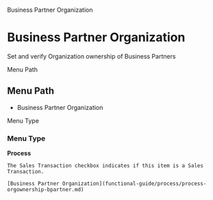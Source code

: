 
Business Partner Organization
# Business Partner Organization


Set and verify Organization ownership of Business Partners

Menu Path
## Menu Path



- Business Partner Organization

Menu Type
### Menu Type

**Process**

```
The Sales Transaction checkbox indicates if this item is a Sales Transaction.
```

```
[Business Partner Organization](functional-guide/process/process-orgownership-bpartner.md)
```